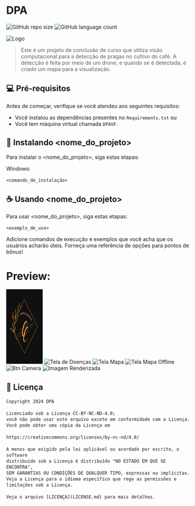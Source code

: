 
# DPA

![GitHub repo size](https://img.shields.io/github/repo-size/iuricode/README-template?style=for-the-badge)
![GitHub language count](https://img.shields.io/github/languages/count/iuricode/README-template?style=for-the-badge)


<img src="logo.png" alt="Logo">

> Este é um projeto de conclusão de curso que utiliza visão computacional para a detecção de pragas no cultivo do café. A detecção é feita por meio de um drone, e quando se é detectada, é criado um mapa para a visualização.



## 💻 Pré-requisitos

Antes de começar, verifique se você atendeu aos seguintes requisitos:

- Você instalou as dependências presentes no `Requirements.txt` ou
- Você tem máquina virtual chamada `DPAVF`.


## 🚀 Instalando <nome_do_projeto>

Para instalar o <nome_do_projeto>, siga estas etapas:

Windows:

```
<comando_de_instalação>
```

## ☕ Usando <nome_do_projeto>

Para usar <nome_do_projeto>, siga estas etapas:

```
<exemplo_de_uso>
```

Adicione comandos de execução e exemplos que você acha que os usuários acharão úteis. Forneça uma referência de opções para pontos de bônus!

# Preview:
<img src="https://github.com/DelValle0012/Capi-Cazzo/blob/main/imagens/logo.png" alt="Splash Screen" width="98" height="200" /> <img src="https://github.com/DelValle0012/PragueCombat/blob/main/imgrepo/TelaDoencas.png" alt="Tela de Doenças" width="270" height="200" /> 
<img src="https://github.com/DelValle0012/PragueCombat/blob/main/imgrepo/TelaMapa.png" alt="Tela Mapa" width="270" height="200" /> 
<img src="https://github.com/DelValle0012/PragueCombat/blob/main/imgrepo/TelaMapaOffline.png" alt="Tela Mapa Offline" width="270" height="200" /> 
<img src="https://github.com/DelValle0012/PragueCombat/blob/main/imgrepo/btnCamera.png" alt="Btn Camera" width="270" height="200" /> 
<img src="https://github.com/DelValle0012/PragueCombat/blob/main/imgrepo/imgRenderizada.png" alt="Imagem Renderizada" width="270" height="200" /> 


## 📝 Licença

```
Copyright 2024 DPA

Licenciado sob a Licença CC-BY-NC-ND-4.0;
você não pode usar este arquivo exceto em conformidade com a Licença.
Você pode obter uma cópia da Licença em

https://creativecommons.org/licenses/by-nc-nd/4.0/

A menos que exigido pela lei aplicável ou acordado por escrito, o software
distribuído sob a Licença é distribuído "NO ESTADO EM QUE SE ENCONTRA",
SEM GARANTIAS OU CONDIÇÕES DE QUALQUER TIPO, expressas ou implícitas.
Veja a Licença para o idioma específico que rege as permissões e
limitações sob a Licença.

Veja o arquivo [LICENÇA](LICENSE.md) para mais detalhes.
```
